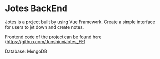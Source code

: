 # Jotes BackEnd

Jotes is a project built by using Vue Framework. Create a simple interface for users to jot down and create notes.

Frontend code of the project can be found here (https://github.com/Junshiun/Jotes_FE)

Database: MongoDB
